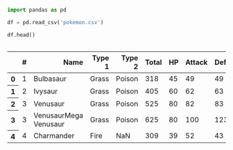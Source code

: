 

```python
import pandas as pd
```


```python
df = pd.read_csv('pokemon.csv')

df.head()
```




<div style="overflow-x:auto;">
    <table border="0" class="dataframe">
      <thead>
        <tr style="text-align: right;">
          <th></th>
          <th>#</th>
          <th>Name</th>
          <th>Type 1</th>
          <th>Type 2</th>
          <th>Total</th>
          <th>HP</th>
          <th>Attack</th>
          <th>Defense</th>
          <th>Sp. Atk</th>
          <th>Sp. Def</th>
          <th>Speed</th>
          <th>Generation</th>
          <th>Legendary</th>
        </tr>
      </thead>
      <tbody>
        <tr>
          <th>0</th>
          <td>1</td>
          <td>Bulbasaur</td>
          <td>Grass</td>
          <td>Poison</td>
          <td>318</td>
          <td>45</td>
          <td>49</td>
          <td>49</td>
          <td>65</td>
          <td>65</td>
          <td>45</td>
          <td>1</td>
          <td>False</td>
        </tr>
        <tr>
          <th>1</th>
          <td>2</td>
          <td>Ivysaur</td>
          <td>Grass</td>
          <td>Poison</td>
          <td>405</td>
          <td>60</td>
          <td>62</td>
          <td>63</td>
          <td>80</td>
          <td>80</td>
          <td>60</td>
          <td>1</td>
          <td>False</td>
        </tr>
        <tr>
          <th>2</th>
          <td>3</td>
          <td>Venusaur</td>
          <td>Grass</td>
          <td>Poison</td>
          <td>525</td>
          <td>80</td>
          <td>82</td>
          <td>83</td>
          <td>100</td>
          <td>100</td>
          <td>80</td>
          <td>1</td>
          <td>False</td>
        </tr>
        <tr>
          <th>3</th>
          <td>3</td>
          <td>VenusaurMega Venusaur</td>
          <td>Grass</td>
          <td>Poison</td>
          <td>625</td>
          <td>80</td>
          <td>100</td>
          <td>123</td>
          <td>122</td>
          <td>120</td>
          <td>80</td>
          <td>1</td>
          <td>False</td>
        </tr>
        <tr>
          <th>4</th>
          <td>4</td>
          <td>Charmander</td>
          <td>Fire</td>
          <td>NaN</td>
          <td>309</td>
          <td>39</td>
          <td>52</td>
          <td>43</td>
          <td>60</td>
          <td>50</td>
          <td>65</td>
          <td>1</td>
          <td>False</td>
        </tr>
      </tbody>
    </table>
</div>
